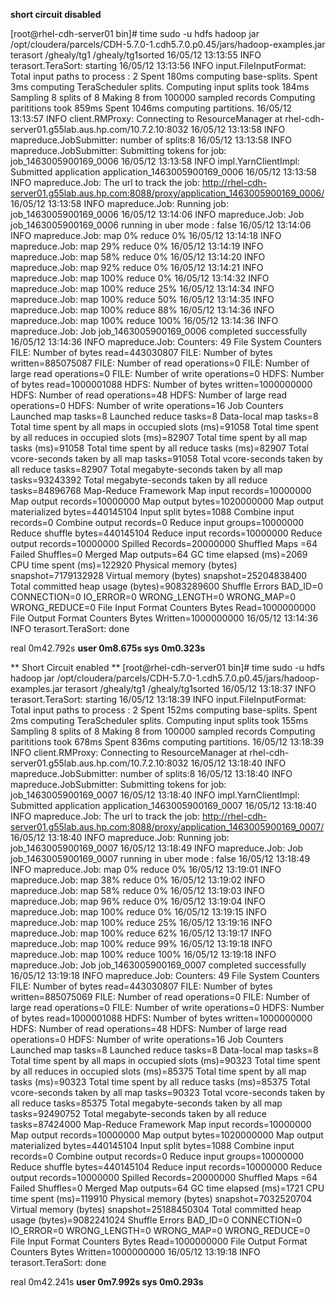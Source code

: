 **short circuit disabled**

[root@rhel-cdh-server01 bin]#  time sudo -u hdfs hadoop jar /opt/cloudera/parcels/CDH-5.7.0-1.cdh5.7.0.p0.45/jars/hadoop-examples.jar terasort /ghealy/tg1 /ghealy/tg1sorted
16/05/12 13:13:55 INFO terasort.TeraSort: starting
16/05/12 13:13:56 INFO input.FileInputFormat: Total input paths to process : 2
Spent 180ms computing base-splits.
Spent 3ms computing TeraScheduler splits.
Computing input splits took 184ms
Sampling 8 splits of 8
Making 8 from 100000 sampled records
Computing parititions took 859ms
Spent 1046ms computing partitions.
16/05/12 13:13:57 INFO client.RMProxy: Connecting to ResourceManager at rhel-cdh-server01.g55lab.aus.hp.com/10.7.2.10:8032
16/05/12 13:13:58 INFO mapreduce.JobSubmitter: number of splits:8
16/05/12 13:13:58 INFO mapreduce.JobSubmitter: Submitting tokens for job: job_1463005900169_0006
16/05/12 13:13:58 INFO impl.YarnClientImpl: Submitted application application_1463005900169_0006
16/05/12 13:13:58 INFO mapreduce.Job: The url to track the job: http://rhel-cdh-server01.g55lab.aus.hp.com:8088/proxy/application_1463005900169_0006/
16/05/12 13:13:58 INFO mapreduce.Job: Running job: job_1463005900169_0006
16/05/12 13:14:06 INFO mapreduce.Job: Job job_1463005900169_0006 running in uber mode : false
16/05/12 13:14:06 INFO mapreduce.Job:  map 0% reduce 0%
16/05/12 13:14:18 INFO mapreduce.Job:  map 29% reduce 0%
16/05/12 13:14:19 INFO mapreduce.Job:  map 58% reduce 0%
16/05/12 13:14:20 INFO mapreduce.Job:  map 92% reduce 0%
16/05/12 13:14:21 INFO mapreduce.Job:  map 100% reduce 0%
16/05/12 13:14:32 INFO mapreduce.Job:  map 100% reduce 25%
16/05/12 13:14:34 INFO mapreduce.Job:  map 100% reduce 50%
16/05/12 13:14:35 INFO mapreduce.Job:  map 100% reduce 88%
16/05/12 13:14:36 INFO mapreduce.Job:  map 100% reduce 100%
16/05/12 13:14:36 INFO mapreduce.Job: Job job_1463005900169_0006 completed successfully
16/05/12 13:14:36 INFO mapreduce.Job: Counters: 49
        File System Counters
                FILE: Number of bytes read=443030807
                FILE: Number of bytes written=885075087
                FILE: Number of read operations=0
                FILE: Number of large read operations=0
                FILE: Number of write operations=0
                HDFS: Number of bytes read=1000001088
                HDFS: Number of bytes written=1000000000
                HDFS: Number of read operations=48
                HDFS: Number of large read operations=0
                HDFS: Number of write operations=16
        Job Counters
                Launched map tasks=8
                Launched reduce tasks=8
                Data-local map tasks=8
                Total time spent by all maps in occupied slots (ms)=91058
                Total time spent by all reduces in occupied slots (ms)=82907
                Total time spent by all map tasks (ms)=91058
                Total time spent by all reduce tasks (ms)=82907
                Total vcore-seconds taken by all map tasks=91058
                Total vcore-seconds taken by all reduce tasks=82907
                Total megabyte-seconds taken by all map tasks=93243392
                Total megabyte-seconds taken by all reduce tasks=84896768
        Map-Reduce Framework
                Map input records=10000000
                Map output records=10000000
                Map output bytes=1020000000
                Map output materialized bytes=440145104
                Input split bytes=1088
                Combine input records=0
                Combine output records=0
                Reduce input groups=10000000
                Reduce shuffle bytes=440145104
                Reduce input records=10000000
                Reduce output records=10000000
                Spilled Records=20000000
                Shuffled Maps =64
                Failed Shuffles=0
                Merged Map outputs=64
                GC time elapsed (ms)=2069
                CPU time spent (ms)=122920
                Physical memory (bytes) snapshot=7179132928
                Virtual memory (bytes) snapshot=25204838400
                Total committed heap usage (bytes)=9083289600
        Shuffle Errors
                BAD_ID=0
                CONNECTION=0
                IO_ERROR=0
                WRONG_LENGTH=0
                WRONG_MAP=0
                WRONG_REDUCE=0
        File Input Format Counters
                Bytes Read=1000000000
        File Output Format Counters
                Bytes Written=1000000000
16/05/12 13:14:36 INFO terasort.TeraSort: done

real    0m42.792s
**user    0m8.675s
sys     0m0.323s**


** Short Circuit enabled **
[root@rhel-cdh-server01 bin]#  time sudo -u hdfs hadoop jar /opt/cloudera/parcels/CDH-5.7.0-1.cdh5.7.0.p0.45/jars/hadoop-examples.jar terasort /ghealy/tg1 /ghealy/tg1sorted
16/05/12 13:18:37 INFO terasort.TeraSort: starting
16/05/12 13:18:39 INFO input.FileInputFormat: Total input paths to process : 2
Spent 152ms computing base-splits.
Spent 2ms computing TeraScheduler splits.
Computing input splits took 155ms
Sampling 8 splits of 8
Making 8 from 100000 sampled records
Computing parititions took 678ms
Spent 836ms computing partitions.
16/05/12 13:18:39 INFO client.RMProxy: Connecting to ResourceManager at rhel-cdh-server01.g55lab.aus.hp.com/10.7.2.10:8032
16/05/12 13:18:40 INFO mapreduce.JobSubmitter: number of splits:8
16/05/12 13:18:40 INFO mapreduce.JobSubmitter: Submitting tokens for job: job_1463005900169_0007
16/05/12 13:18:40 INFO impl.YarnClientImpl: Submitted application application_1463005900169_0007
16/05/12 13:18:40 INFO mapreduce.Job: The url to track the job: http://rhel-cdh-server01.g55lab.aus.hp.com:8088/proxy/application_1463005900169_0007/
16/05/12 13:18:40 INFO mapreduce.Job: Running job: job_1463005900169_0007
16/05/12 13:18:49 INFO mapreduce.Job: Job job_1463005900169_0007 running in uber mode : false
16/05/12 13:18:49 INFO mapreduce.Job:  map 0% reduce 0%
16/05/12 13:19:01 INFO mapreduce.Job:  map 38% reduce 0%
16/05/12 13:19:02 INFO mapreduce.Job:  map 58% reduce 0%
16/05/12 13:19:03 INFO mapreduce.Job:  map 96% reduce 0%
16/05/12 13:19:04 INFO mapreduce.Job:  map 100% reduce 0%
16/05/12 13:19:15 INFO mapreduce.Job:  map 100% reduce 25%
16/05/12 13:19:16 INFO mapreduce.Job:  map 100% reduce 62%
16/05/12 13:19:17 INFO mapreduce.Job:  map 100% reduce 99%
16/05/12 13:19:18 INFO mapreduce.Job:  map 100% reduce 100%
16/05/12 13:19:18 INFO mapreduce.Job: Job job_1463005900169_0007 completed successfully
16/05/12 13:19:18 INFO mapreduce.Job: Counters: 49
        File System Counters
                FILE: Number of bytes read=443030807
                FILE: Number of bytes written=885075069
                FILE: Number of read operations=0
                FILE: Number of large read operations=0
                FILE: Number of write operations=0
                HDFS: Number of bytes read=1000001088
                HDFS: Number of bytes written=1000000000
                HDFS: Number of read operations=48
                HDFS: Number of large read operations=0
                HDFS: Number of write operations=16
        Job Counters
                Launched map tasks=8
                Launched reduce tasks=8
                Data-local map tasks=8
                Total time spent by all maps in occupied slots (ms)=90323
                Total time spent by all reduces in occupied slots (ms)=85375
                Total time spent by all map tasks (ms)=90323
                Total time spent by all reduce tasks (ms)=85375
                Total vcore-seconds taken by all map tasks=90323
                Total vcore-seconds taken by all reduce tasks=85375
                Total megabyte-seconds taken by all map tasks=92490752
                Total megabyte-seconds taken by all reduce tasks=87424000
        Map-Reduce Framework
                Map input records=10000000
                Map output records=10000000
                Map output bytes=1020000000
                Map output materialized bytes=440145104
                Input split bytes=1088
                Combine input records=0
                Combine output records=0
                Reduce input groups=10000000
                Reduce shuffle bytes=440145104
                Reduce input records=10000000
                Reduce output records=10000000
                Spilled Records=20000000
                Shuffled Maps =64
                Failed Shuffles=0
                Merged Map outputs=64
                GC time elapsed (ms)=1721
                CPU time spent (ms)=119910
                Physical memory (bytes) snapshot=7032520704
                Virtual memory (bytes) snapshot=25188450304
                Total committed heap usage (bytes)=9082241024
        Shuffle Errors
                BAD_ID=0
                CONNECTION=0
                IO_ERROR=0
                WRONG_LENGTH=0
                WRONG_MAP=0
                WRONG_REDUCE=0
        File Input Format Counters
                Bytes Read=1000000000
        File Output Format Counters
                Bytes Written=1000000000
16/05/12 13:19:18 INFO terasort.TeraSort: done

real    0m42.241s
**user    0m7.992s
sys     0m0.293s**
